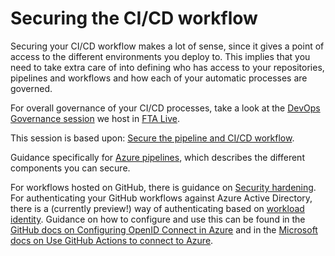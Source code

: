 # Securing the CI/CD workflow

Securing your CI/CD workflow makes a lot of sense, since it gives a point of access to the different environments you deploy to. This implies that you need to take extra care of into defining who has access to your repositories, pipelines and workflows and how each of your automatic processes are governed.

For overall governance of your CI/CD processes, take a look at the [DevOps Governance session](../part-1-ado-governance.md) we host in [FTA Live](https://fasttrack.azure.com/live/category/DevOps).

This session is based upon: [Secure the pipeline and CI/CD workflow](https://docs.microsoft.com/en-us/azure/cloud-adoption-framework/secure/best-practices/secure-devops).

Guidance specifically for [Azure pipelines](https://docs.microsoft.com/en-us/azure/devops/pipelines/security/overview?view=azure-devops), which describes the different components you can secure.

For workflows hosted on GitHub, there is guidance on [Security hardening](https://docs.github.com/en/actions/security-guides/security-hardening-for-github-actions). For authenticating your GitHub workflows against Azure Active Directory, there is a (currently preview!) way of authenticating based on [workload identity](https://docs.microsoft.com/en-us/azure/active-directory/develop/workload-identity-federation). Guidance on how to configure and use this can be found in the [GitHub docs on Configuring OpenID Connect in Azure](https://docs.github.com/en/actions/deployment/security-hardening-your-deployments/configuring-openid-connect-in-azure) and in the [Microsoft docs on Use GitHub Actions to connect to Azure](https://docs.microsoft.com/en-us/azure/developer/github/connect-from-azure?tabs=azure-portal%2Cwindows).
